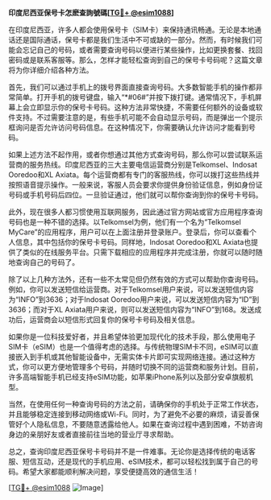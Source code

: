 **印度尼西亚保号卡怎麽查詢號碼[[TG💪+ @esim1088](https://t.me/s/esim1088)]**

在印度尼西亚，许多人都会使用保号卡（SIM卡）来保持通讯畅通。无论是本地通话还是国际通话，保号卡都是我们生活中不可或缺的一部分。然而，有时候我们可能会忘记自己的号码，或者需要查询号码以便进行某些操作，比如更换套餐、找回密码或是联系客服等。那么，怎样才能轻松查询到自己的保号卡号码呢？这篇文章将为你详细介绍各种方法。

首先，我们可以通过手机上的拨号界面直接查询号码。大多数智能手机的操作都非常简单。打开手机的拨号键盘，输入“*#06#”并按下拨打键。通常情况下，手机屏幕上会立即显示你的保号卡号码。这种方法非常快捷，不需要任何额外的设备或软件支持。不过需要注意的是，有些手机可能不会自动显示号码，而是弹出一个提示框询问是否允许访问号码信息。在这种情况下，你需要确认允许访问才能看到号码。

如果上述方法不起作用，或者你想通过其他方式查询号码，那么你可以尝试联系运营商的服务热线。印度尼西亚的三大主要电信运营商分别是Telkomsel、Indosat Ooredoo和XL Axiata。每个运营商都有专门的客服热线，你可以拨打这些热线并按照语音提示操作。一般来说，客服人员会要求你提供身份验证信息，例如身份证号码或手机号码后四位。一旦验证通过，他们就可以帮你查询到你的保号卡号码。

此外，现在很多人都习惯使用互联网服务，因此通过官方网站或官方应用程序查询号码也是一种不错的选择。以Telkomsel为例，他们有一个名为“Telkomsel MyCare”的应用程序，用户可以在上面注册并登录账户。登录后，你可以查看个人信息，其中包括你的保号卡号码。同样地，Indosat Ooredoo和XL Axiata也提供了类似的在线服务平台。只需下载相应的应用程序并完成注册，你就可以随时随地查询自己的号码了。

除了以上几种方法外，还有一些不太常见但仍然有效的方式可以帮助你查询号码。例如，你可以发送短信给运营商。对于Telkomsel用户来说，可以发送短信内容为“INFO”到3636；对于Indosat Ooredoo用户来说，可以发送短信内容为“ID”到3636；而对于XL Axiata用户来说，则可以发送短信内容为“INFO”到168。发送成功后，运营商会以短信形式回复你的保号卡号码及相关信息。

如果你是一位科技爱好者，并且希望体验更加现代化的技术手段，那么使用电子SIM卡（eSIM）也是一个值得考虑的选择。与传统物理SIM卡不同，eSIM可以直接嵌入到手机或其他智能设备中，无需实体卡片即可实现网络连接。通过这种方式，你可以更方便地管理多个号码，并随时切换不同的运营商和服务计划。目前，许多高端智能手机已经支持eSIM功能，如苹果iPhone系列以及部分安卓旗舰机型。

当然，在使用任何一种查询号码的方法之前，请确保你的手机处于正常工作状态，并且能够稳定连接到移动网络或Wi-Fi。同时，为了避免不必要的麻烦，请妥善保管好个人隐私信息，不要随意透露给他人。如果在查询过程中遇到困难，不妨咨询身边的亲朋好友或者直接前往当地的营业厅寻求帮助。

总之，查询印度尼西亚保号卡号码并不是一件难事。无论你是选择传统的电话客服、短信互动，还是现代的手机应用、eSIM技术，都可以轻松找到属于自己的号码。希望大家都能顺利解决问题，享受便捷高效的通信生活！

[[TG💪+ @esim1088](https://t.me/s/esim1088) ![Image](https://i.postimg.cc/4NQfJmqS/Snipaste-2025-05-13-00-14-12.png)]